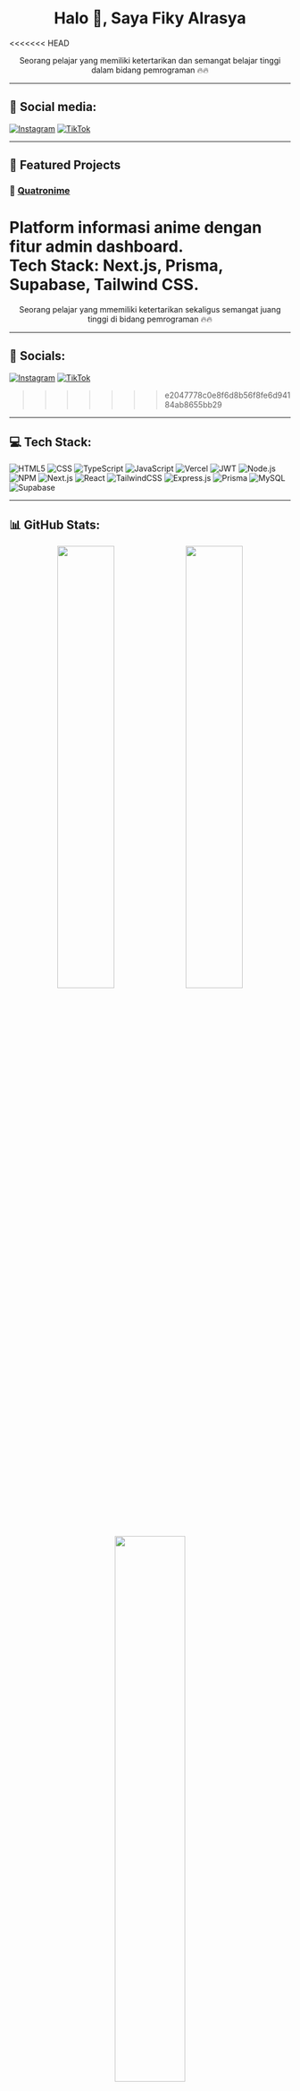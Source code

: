 <h1 align="center">Halo 👋, Saya Fiky Alrasya</h1>
<<<<<<< HEAD
<p align="center">Seorang pelajar yang memiliki ketertarikan dan semangat belajar tinggi dalam bidang pemrograman 🔥🔥</p>

---

## 🔗 Social media:
[![Instagram](https://img.shields.io/badge/-Instagram-E4405F?style=flat-square&logo=instagram&logoColor=white)](https://instagram.com/kyyntseph)
[![TikTok](https://img.shields.io/badge/-TikTok-000000?style=flat-square&logo=tiktok&logoColor=white)](https://tiktok.com/@razzky.98)

---

## 🚀 Featured Projects

### 📘 [Quatronime](https://quatronime.vercel.app/)
Platform informasi anime dengan fitur admin dashboard.  
**Tech Stack**: Next.js, Prisma, Supabase, Tailwind CSS.
=======
<p align="center">Seorang pelajar yang mmemiliki ketertarikan sekaligus semangat juang tinggi di bidang pemrograman 🔥🔥</p>

---

## 🔗 Socials:
[![Instagram](https://img.shields.io/badge/-Instagram-E4405F?style=flat-square&logo=instagram&logoColor=white)](https://instagram.com/kyyntseph)
[![TikTok](https://img.shields.io/badge/-TikTok-000000?style=flat-square&logo=tiktok&logoColor=white)](https://tiktok.com/@razzky.98)
>>>>>>> e2047778c0e8f6d8b56f8fe6d94184ab8655bb29

---

## 💻 Tech Stack:

![HTML5](https://img.shields.io/badge/HTML5-E34F26?style=flat&logo=html5&logoColor=white)
![CSS](https://img.shields.io/badge/CSS-1572B6?style=flat&logo=css&logoColor=white)
![TypeScript](https://img.shields.io/badge/TypeScript-007ACC?style=flat&logo=typescript&logoColor=white)
![JavaScript](https://img.shields.io/badge/JavaScript-F7DF1E?style=flat&logo=javascript&logoColor=black)
![Vercel](https://img.shields.io/badge/Vercel-000000?style=flat&logo=vercel&logoColor=white)
![JWT](https://img.shields.io/badge/JWT-000000?style=flat&logo=jsonwebtokens&logoColor=white)
![Node.js](https://img.shields.io/badge/Node.js-339933?style=flat&logo=nodedotjs&logoColor=white)
![NPM](https://img.shields.io/badge/NPM-CB3837?style=flat&logo=npm&logoColor=white)
![Next.js](https://img.shields.io/badge/Next.js-000000?style=flat&logo=nextdotjs&logoColor=white)
![React](https://img.shields.io/badge/React-20232A?style=flat&logo=react&logoColor=61DAFB)
![TailwindCSS](https://img.shields.io/badge/TailwindCSS-38B2AC?style=flat&logo=tailwind-css&logoColor=white)
![Express.js](https://img.shields.io/badge/Express.js-000000?style=flat&logo=express&logoColor=white)
![Prisma](https://img.shields.io/badge/Prisma-2D3748?style=flat&logo=prisma&logoColor=white)
![MySQL](https://img.shields.io/badge/MySQL-4479A1?style=flat&logo=mysql&logoColor=white)
![Supabase](https://img.shields.io/badge/Supabase-3ECF8E?style=flat&logo=supabase&logoColor=white)

---

## 📊 GitHub Stats:

<p align="center">
  <img src="https://github-readme-stats.vercel.app/api?username=Firegame224&show_icons=true&theme=dark&hide_border=true" width="45%" />
  <img src="https://github-readme-streak-stats.herokuapp.com/?user=Firegame224&theme=dark&hide_border=true" width="45%" />
</p>

<p align="center">
  <img src="https://github-readme-stats.vercel.app/api/top-langs/?username=Firegame224&layout=compact&theme=dark&hide_border=true" width="50%" />
</p>
